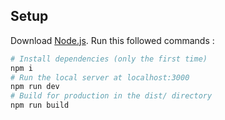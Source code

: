 ## Setup

Download [Node.js](https://nodejs.org/en/download/).
Run this followed commands :

```bash
# Install dependencies (only the first time)
npm i
# Run the local server at localhost:3000
npm run dev
# Build for production in the dist/ directory
npm run build
```
